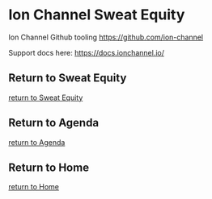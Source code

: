 # Ion Channel Sweat Equity

Ion Channel Github tooling
https://github.com/ion-channel 

Support docs here: 
https://docs.ionchannel.io/ 

## Return to Sweat Equity
[return to Sweat Equity](../../SweatEquity)

## Return to Agenda
[return to Agenda](../../Agenda)

## Return to Home
[return to Home](../../index.md)
